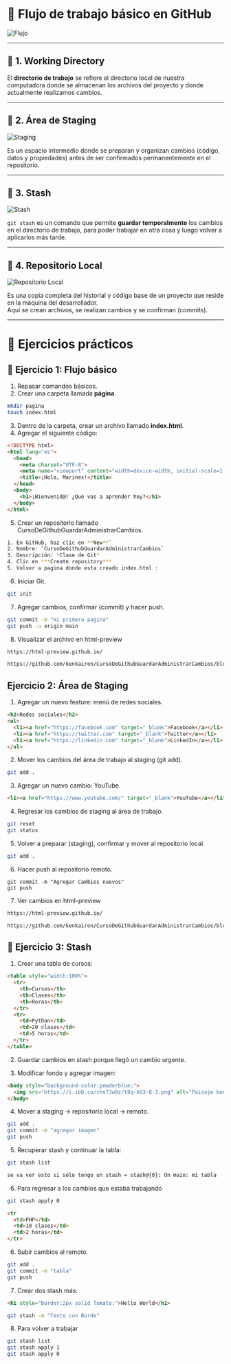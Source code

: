 # 📌 Flujo de trabajo básico en GitHub

![Flujo](img/flujoTrabajo.png)

---

## 🔹 1. Working Directory
El **directorio de trabajo** se refiere al directorio local de nuestra computadora donde se almacenan los archivos del proyecto y donde actualmente realizamos cambios.

---

## 🔹 2. Área de Staging
![Staging](img/Staging.png)

Es un espacio intermedio donde se preparan y organizan cambios (código, datos y propiedades) antes de ser confirmados permanentemente en el repositorio.

---

## 🔹 3. Stash
![Stash](img/Stash.png)

`git stash` es un comando que permite **guardar temporalmente** los cambios en el directorio de trabajo, para poder trabajar en otra cosa y luego volver a aplicarlos más tarde.

---

## 🔹 4. Repositorio Local
![Repositorio Local](img/RepositorioLocal.png)

Es una copia completa del historial y código base de un proyecto que reside en la máquina del desarrollador.  
Aquí se crean archivos, se realizan cambios y se confirman (commits).

---

# 📝 Ejercicios prácticos

## 🔸 Ejercicio 1: Flujo básico
1. Repasar comandos básicos.  
2. Crear una carpeta llamada **página**.
 ```sh
 mkdir pagina
 touch index.html
 ```
3. Dentro de la carpeta, crear un archivo llamado **index.html**.  
4. Agregar el siguiente código:

```html
<!DOCTYPE html>
<html lang="es">
  <head>
    <meta charset="UTF-8">
    <meta name="viewport" content="width=device-width, initial-scale=1.0">
    <title>¡Hola, Marines!</title>
  </head>
  <body>
    <h1>¡Bienvenid@! ¿Qué vas a aprender hoy?</h1>
  </body>
</html>
```
5. Crear un repositorio llamado CursoDeGithubGuardarAdministrarCambios.
```sh
1. En GitHub, haz clic en **New**`
2. Nombre: `CursoDeGithubGuardarAdministrarCambios`
3. Descripción: *Clase de Git*
4. Clic en ***Create repository***
5. Volver a pagina donde esta creado index.html :
```
6. Iniciar Git.
```sh
git init
```
7. Agregar cambios, confirmar (commit) y hacer push.
```sh
git commit -m "mi primera pagina"
git push -u origin main
```

8. Visualizar el archivo en html-preview
```sh
https://html-preview.github.io/

https://github.com/kenkairon/CursoDeGithubGuardarAdministrarCambios/blob/main/pagina/index.html
```
## Ejercicio 2: Área de Staging

1. Agregar un nuevo feature: menú de redes sociales.
```html
<h2>Redes sociales</h2>
<ul>
  <li><a href="https://facebook.com" target="_blank">Facebook</a></li>
  <li><a href="https://twitter.com" target="_blank">Twitter</a></li>
  <li><a href="https://linkedin.com" target="_blank">LinkedIn</a></li>
</ul>
```
2. Mover los cambios del área de trabajo al staging (git add).
```sh
git add .
```
3. Agregar un nuevo cambio: YouTube.
```html
<li><a href="https://www.youtube.com/" target="_blank">YouTube</a></li>
```
4. Regresar los cambios de staging al área de trabajo.
```sh
git reset
git status
```

5. Volver a preparar (staging), confirmar y mover al repositorio local.
```sh
git add .
```
6. Hacer push al repositorio remoto.
```
git commit -m "Agregar Cambios nuevos"
git push
```
7. Ver cambios en html-preview
```sh
https://html-preview.github.io/

https://github.com/kenkairon/CursoDeGithubGuardarAdministrarCambios/blob/main/pagina/index.html
```
## 🔸 Ejercicio 3: Stash

1. Crear una tabla de cursos:
```html
<table style="width:100%">
  <tr>
    <th>Cursos</th>
    <th>Clases</th>
    <th>Horas</th>
  </tr>
  <tr>
    <td>Python</td>
    <td>20 clases</td>
    <td>5 horas</td>
  </tr>
</table>
```

2. Guardar cambios en stash porque llegó un cambio urgente.

3. Modificar fondo y agregar imagen:
```html
<body style="background-color:powderblue;">
  <img src="https://i.ibb.co/chv7Jw9z/t8q-Xd3-Q-3.png" alt="Paisaje bonito">
</body>

```
4. Mover a staging → repositorio local → remoto.
```sh
git add .
git commit -m "agregar imagen"
git push
```
5. Recuperar stash y continuar la tabla:
```sh
git stash list
```
```sh
se va ver esto si solo tengo un stash = stash@{0}: On main: mi tabla
```
6. Para regresar a los cambios que estaba trabajando
```sh
git stash apply 0
```

```html
<tr
  <td>PHP</td>
  <td>10 clases</td>
  <td>2 horas</td>
</tr>
```
6. Subir cambios al remoto.
```sh
git add .
git commit -m "tabla"
git push
```
7. Crear dos stash más:

```html
<h1 style="border:2px solid Tomato;">Hello World</h1>

```
```sh
git stash -m "Texto con Borde"
```
8. Para volver a trabajar 
```sh
git stash list
git stash apply 1
git stash apply 0
```


